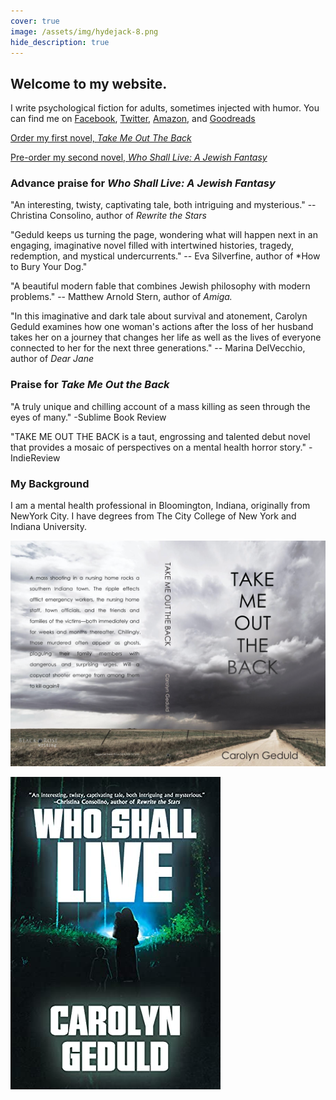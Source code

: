 ```yaml
---
cover: true
image: /assets/img/hydejack-8.png
hide_description: true
---
```

## Welcome to my website. 

I write psychological fiction for adults, sometimes injected with humor. You can find me on [Facebook](https://www.facebook.com/Carolyn-Geduld-Author-112047537150330), [Twitter](https://twitter.com/CarolynGeduld), [Amazon](https://www.amazon.com/author/carolyngeduld), and [Goodreads](https://www.goodreads.com/author/show/100316.Carolyn_Geduld)

[Order my first novel, *Take Me Out The Back*](https://read.amazon.com/kp/embed?asin=B08B1LV1RX&preview=newtab&linkCode=kpe&ref_=cm_sw_r_kb_dp_nTSsFbS4V1DB
)

[Pre-order my second novel, *Who Shall Live: A Jewish Fantasy*](https://www.amazon.com/Who-Shall-Live-Jewish-Fantasy/dp/1684337801/ref=sr_1_7?dchild=1&keywords=carolyn+geduld&qid=1625586607&sr=8-7)

### Advance praise for *Who Shall Live: A Jewish Fantasy*

"An interesting, twisty, captivating tale, both intriguing and mysterious." -- Christina Consolino, author of *Rewrite the Stars*

"Geduld keeps us turning the page, wondering what will happen next in an engaging, imaginative novel filled with intertwined histories, tragedy, redemption, and mystical undercurrents." -- Eva Silverfine, author of *How to Bury Your Dog."

"A beautiful modern fable that combines Jewish philosophy with modern problems." -- Matthew Arnold Stern, author of *Amiga.*

"In this imaginative and dark tale about survival and atonement, Carolyn Geduld examines how one woman's actions after the loss of her husband takes her on a journey that changes her life as well as the lives of everyone connected to her for the next three generations." -- Marina DelVecchio, author of *Dear Jane*
### Praise for *Take Me Out the Back*

"A truly unique and chilling account of a mass killing as seen through the eyes of many." -Sublime Book Review

"TAKE ME OUT THE BACK is a taut, engrossing and talented debut novel that provides a mosaic of perspectives on a mental health horror story." -IndieReview
### My Background

I am a mental health professional in Bloomington, Indiana, originally from NewYork City. I have degrees from The City College of New York and Indiana University.

![Take Me Out the Back cover](assets/img/takemeoutthebackcover.png)

![Who Shall Live cover](assets/img/who-shall-live.jpeg)


